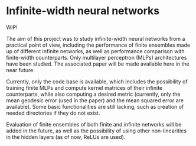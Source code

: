 # Infinite-width neural networks

WIP!

The aim of this project was to study infinite-width neural networks from a practical point of view, including the performance of finite ensembles made up of different infinite networks, as well as performance comparison with finite-width counterparts. Only multilayer perceptron (MLPs) architectures have been studied. The associated paper will be made available here in the near future.

Currently, only the code base is available, which includes the possibility of training finite MLPs and compute kernel matrices of their infinite counterparts, while also computing a desired metric (currently, only the mean geodesic error (used in the paper) and the mean squared error are available). Some basic functionalities are still lacking, such as creation of needed directories if they do not exist. 

Evaluation of finite ensembles of both finite and infinite networks will be added in the future, as well as the possibility of using other non-linearities in the hidden layers (as of now, ReLUs are used).
